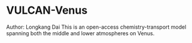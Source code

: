 # VULCAN-Venus
Author: Longkang Dai
This is an open-access chemistry-transport model spanning both the middle and lower atmospheres on Venus.
